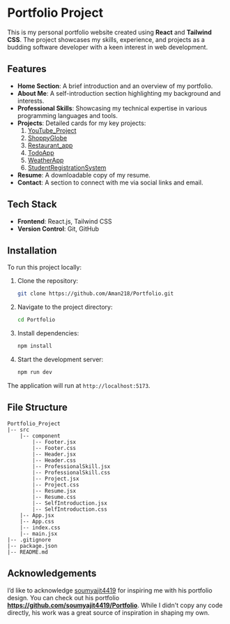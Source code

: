 # Portfolio Project

This is my personal portfolio website created using **React** and **Tailwind CSS**. The project showcases my skills, experience, and projects as a budding software developer with a keen interest in web development.

## Features

- **Home Section**: A brief introduction and an overview of my portfolio.
- **About Me**: A self-introduction section highlighting my background and interests.
- **Professional Skills**: Showcasing my technical expertise in various programming languages and tools.
- **Projects**: Detailed cards for my key projects:
  1. [YouTube_Project](#)
  2. [ShoppyGlobe](#)
  3. [Restaurant_app](#)
  4. [TodoApp](#)
  5. [WeatherApp](#)
  6. [StudentRegistrationSystem](#)
- **Resume**: A downloadable copy of my resume.
- **Contact**: A section to connect with me via social links and email.

## Tech Stack

- **Frontend**: React.js, Tailwind CSS
- **Version Control**: Git, GitHub

## Installation

To run this project locally:

1. Clone the repository:
   ```bash
   git clone https://github.com/Aman218/Portfolio.git
   ```

2. Navigate to the project directory:
   ```bash
   cd Portfolio
   ```

3. Install dependencies:
   ```bash
   npm install
   ```

4. Start the development server:
   ```bash
   npm run dev
   ```

The application will run at `http://localhost:5173`.

## File Structure

```
Portfolio_Project
|-- src
    |-- component
        |-- Footer.jsx
        |-- Footer.css
        |-- Header.jsx
        |-- Header.css
        |-- ProfessionalSkill.jsx
        |-- ProfessionalSkill.css
        |-- Project.jsx
        |-- Project.css
        |-- Resume.jsx
        |-- Resume.css
        |-- SelfIntroduction.jsx
        |-- SelfIntroduction.css
    |-- App.jsx
    |-- App.css
    |-- index.css
    |-- main.jsx
|-- .gitignore
|-- package.json
|-- README.md
```

## Acknowledgements

I’d like to acknowledge [soumyajit4419](https://github.com/soumyajit4419)
 for inspiring me with his portfolio design. You can check out his portfolio **https://github.com/soumyajit4419/Portfolio**. While I didn't copy any code directly, his work was a great source of inspiration in shaping my own.